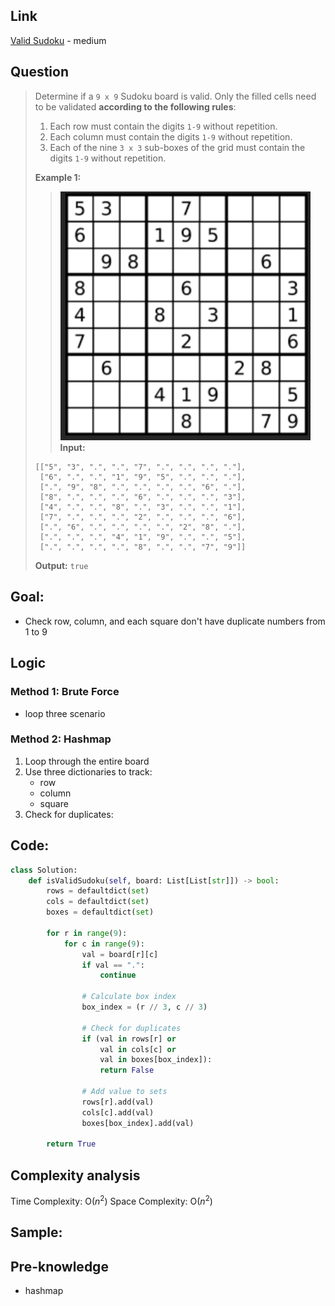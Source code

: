 ## Link
[Valid Sudoku](https://leetcode.com/problems/valid-sudoku/description/) - medium
## Question
>Determine if a `9 x 9` Sudoku board is valid. Only the filled cells need to be validated **according to the following rules**:
>	1. Each row must contain the digits `1-9` without repetition.
>	2. Each column must contain the digits `1-9` without repetition.
>	3. Each of the nine `3 x 3` sub-boxes of the grid must contain the digits `1-9` without repetition.
>
>**Example 1:**<br>
>> <img src="pic/pic_036.Valid_Sudoku.png" width="400"> <br>
> **Input:**  
> ```
> [["5", "3", ".", ".", "7", ".", ".", ".", "."],
>  ["6", ".", ".", "1", "9", "5", ".", ".", "."],
>  [".", "9", "8", ".", ".", ".", ".", "6", "."],
>  ["8", ".", ".", ".", "6", ".", ".", ".", "3"],
>  ["4", ".", ".", "8", ".", "3", ".", ".", "1"],
>  ["7", ".", ".", ".", "2", ".", ".", ".", "6"],
>  [".", "6", ".", ".", ".", ".", "2", "8", "."],
>  [".", ".", ".", "4", "1", "9", ".", ".", "5"],
>  [".", ".", ".", ".", "8", ".", ".", "7", "9"]]
> ```
>
> **Output:** `true`

## Goal:
- Check row, column, and each square don't have duplicate numbers from 1 to 9

## Logic
### Method 1: Brute Force
- loop three scenario
### Method 2: Hashmap
1. Loop through the entire board
2. Use three dictionaries to track:
	- row
	- column
	- square
3. Check for duplicates:


## Code:
```python
class Solution:
    def isValidSudoku(self, board: List[List[str]]) -> bool:
        rows = defaultdict(set)
        cols = defaultdict(set)
        boxes = defaultdict(set) 

        for r in range(9):
            for c in range(9):
                val = board[r][c]
                if val == ".":
                    continue
                
                # Calculate box index
                box_index = (r // 3, c // 3)

                # Check for duplicates
                if (val in rows[r] or
                    val in cols[c] or
                    val in boxes[box_index]):
                    return False

                # Add value to sets
                rows[r].add(val)
                cols[c].add(val)
                boxes[box_index].add(val)

        return True
```

## Complexity analysis
Time Complexity:  O($n^2$)
Space Complexity:  O($n^2$)

## Sample: 


## Pre-knowledge
- hashmap

